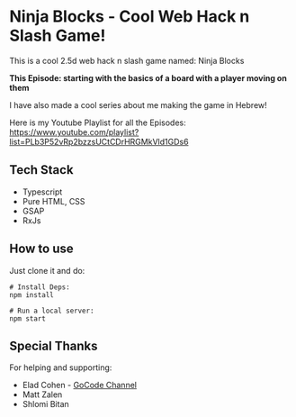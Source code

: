 # Ninja Blocks - Cool Web Hack n Slash Game!
This is a cool 2.5d web hack n slash game named: Ninja Blocks

**This Episode: starting with the basics of a board with a player moving on them**

I have also made a cool series about me making the game in Hebrew! 

Here is my Youtube Playlist for all the Episodes: https://www.youtube.com/playlist?list=PLb3P52vRp2bzzsUCtCDrHRGMkVld1GDs6

## Tech Stack

- Typescript
- Pure HTML, CSS
- GSAP
- RxJs

## How to use

Just clone it and do:
```
# Install Deps:
npm install

# Run a local server:
npm start
```

## Special Thanks
For helping and supporting:

- Elad Cohen - [GoCode Channel](https://www.youtube.com/channel/UCIld0affiSkmp-KkEit3S_w/featured)
- Matt Zalen
- Shlomi Bitan

